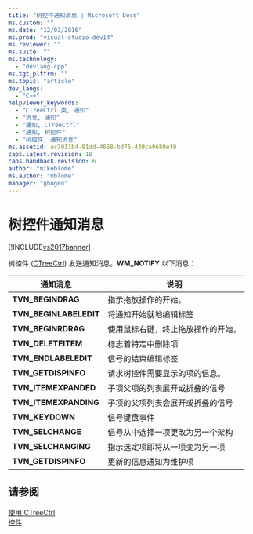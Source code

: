 ```yaml
---
title: "树控件通知消息 | Microsoft Docs"
ms.custom: ""
ms.date: "12/03/2016"
ms.prod: "visual-studio-dev14"
ms.reviewer: ""
ms.suite: ""
ms.technology: 
  - "devlang-cpp"
ms.tgt_pltfrm: ""
ms.topic: "article"
dev_langs: 
  - "C++"
helpviewer_keywords: 
  - "CTreeCtrl 类, 通知"
  - "消息, 通知"
  - "通知, CTreeCtrl"
  - "通知, 树控件"
  - "树控件, 通知消息"
ms.assetid: ac7013b4-91dd-4668-bd75-439ca0680ef9
caps.latest.revision: 10
caps.handback.revision: 6
author: "mikeblome"
ms.author: "mblome"
manager: "ghogen"
---
```

# 树控件通知消息
[!INCLUDE[vs2017banner](../assembler/inline/includes/vs2017banner.md)]

树控件 \([CTreeCtrl](../mfc/reference/ctreectrl-class.md)\) 发送通知消息。**WM\_NOTIFY** 以下消息：  
  
|通知消息|说明|  
|----------|--------|  
|**TVN\_BEGINDRAG**|指示拖放操作的开始。|  
|**TVN\_BEGINLABELEDIT**|将通知开始就地编辑标签|  
|**TVN\_BEGINRDRAG**|使用鼠标右键，终止拖放操作的开始，|  
|**TVN\_DELETEITEM**|标志着特定中删除项|  
|**TVN\_ENDLABELEDIT**|信号的结束编辑标签|  
|**TVN\_GETDISPINFO**|请求树控件需要显示的项的信息。|  
|**TVN\_ITEMEXPANDED**|子项父项的列表展开或折叠的信号|  
|**TVN\_ITEMEXPANDING**|子项的父项列表会展开或折叠的信号|  
|**TVN\_KEYDOWN**|信号键盘事件|  
|**TVN\_SELCHANGE**|信号从中选择一项更改为另一个架构|  
|**TVN\_SELCHANGING**|指示选定项即将从一项变为另一项|  
|**TVN\_GETDISPINFO**|更新的信息通知为维护项|  
  
## 请参阅  
 [使用 CTreeCtrl](../mfc/using-ctreectrl.md)   
 [控件](../mfc/controls-mfc.md)
